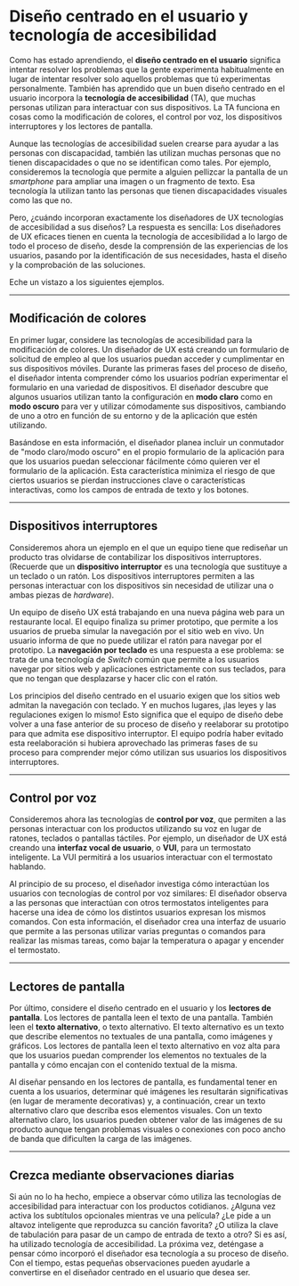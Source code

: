 # Diseño centrado en el usuario y tecnología de accesibilidad

Como has estado aprendiendo, el **diseño centrado en el usuario** significa intentar resolver los problemas que la gente experimenta habitualmente en lugar de intentar resolver solo aquellos problemas que tú experimentas personalmente. También has aprendido que un buen diseño centrado en el usuario incorpora la **tecnología de accesibilidad** (TA), que muchas personas utilizan para interactuar con sus dispositivos. La TA funciona en cosas como la modificación de colores, el control por voz, los dispositivos interruptores y los lectores de pantalla.

Aunque las tecnologías de accesibilidad suelen crearse para ayudar a las personas con discapacidad, también las utilizan muchas personas que no tienen discapacidades o que no se identifican como tales. Por ejemplo, consideremos la tecnología que permite a alguien pellizcar la pantalla de un *smartphone* para ampliar una imagen o un fragmento de texto. Esa tecnología la utilizan tanto las personas que tienen discapacidades visuales como las que no.

Pero, ¿cuándo incorporan exactamente los diseñadores de UX tecnologías de accesibilidad a sus diseños? La respuesta es sencilla: Los diseñadores de UX eficaces tienen en cuenta la tecnología de accesibilidad a lo largo de todo el proceso de diseño, desde la comprensión de las experiencias de los usuarios, pasando por la identificación de sus necesidades, hasta el diseño y la comprobación de las soluciones.

Eche un vistazo a los siguientes ejemplos.

---

## Modificación de colores

En primer lugar, considere las tecnologías de accesibilidad para la modificación de colores. Un diseñador de UX está creando un formulario de solicitud de empleo al que los usuarios puedan acceder y cumplimentar en sus dispositivos móviles. Durante las primeras fases del proceso de diseño, el diseñador intenta comprender cómo los usuarios podrían experimentar el formulario en una variedad de dispositivos. El diseñador descubre que algunos usuarios utilizan tanto la configuración en **modo claro** como en **modo oscuro** para ver y utilizar cómodamente sus dispositivos, cambiando de uno a otro en función de su entorno y de la aplicación que estén utilizando.

Basándose en esta información, el diseñador planea incluir un conmutador de "modo claro/modo oscuro" en el propio formulario de la aplicación para que los usuarios puedan seleccionar fácilmente cómo quieren ver el formulario de la aplicación. Esta característica minimiza el riesgo de que ciertos usuarios se pierdan instrucciones clave o características interactivas, como los campos de entrada de texto y los botones.

---

## Dispositivos interruptores

Consideremos ahora un ejemplo en el que un equipo tiene que rediseñar un producto tras olvidarse de contabilizar los dispositivos interruptores. (Recuerde que un **dispositivo interruptor** es una tecnología que sustituye a un teclado o un ratón. Los dispositivos interruptores permiten a las personas interactuar con los dispositivos sin necesidad de utilizar una o ambas piezas de *hardware*).

Un equipo de diseño UX está trabajando en una nueva página web para un restaurante local. El equipo finaliza su primer prototipo, que permite a los usuarios de prueba simular la navegación por el sitio web en vivo. Un usuario informa de que no puede utilizar el ratón para navegar por el prototipo. La **navegación por teclado** es una respuesta a ese problema: se trata de una tecnología de *Switch* común que permite a los usuarios navegar por sitios web y aplicaciones estrictamente con sus teclados, para que no tengan que desplazarse y hacer clic con el ratón.

Los principios del diseño centrado en el usuario exigen que los sitios web admitan la navegación con teclado. Y en muchos lugares, ¡las leyes y las regulaciones exigen lo mismo! Esto significa que el equipo de diseño debe volver a una fase anterior de su proceso de diseño y reelaborar su prototipo para que admita ese dispositivo interruptor. El equipo podría haber evitado esta reelaboración si hubiera aprovechado las primeras fases de su proceso para comprender mejor cómo utilizan sus usuarios los dispositivos interruptores.

---

## Control por voz

Consideremos ahora las tecnologías de **control por voz**, que permiten a las personas interactuar con los productos utilizando su voz en lugar de ratones, teclados o pantallas táctiles. Por ejemplo, un diseñador de UX está creando una **interfaz vocal de usuario**, o **VUI**, para un termostato inteligente. La VUI permitirá a los usuarios interactuar con el termostato hablando.

Al principio de su proceso, el diseñador investiga cómo interactúan los usuarios con tecnologías de control por voz similares: El diseñador observa a las personas que interactúan con otros termostatos inteligentes para hacerse una idea de cómo los distintos usuarios expresan los mismos comandos. Con esta información, el diseñador crea una interfaz de usuario que permite a las personas utilizar varias preguntas o comandos para realizar las mismas tareas, como bajar la temperatura o apagar y encender el termostato.

---

## Lectores de pantalla

Por último, considere el diseño centrado en el usuario y los **lectores de pantalla**. Los lectores de pantalla leen el texto de una pantalla. También leen el **texto alternativo**, o texto alternativo. El texto alternativo es un texto que describe elementos no textuales de una pantalla, como imágenes y gráficos. Los lectores de pantalla leen el texto alternativo en voz alta para que los usuarios puedan comprender los elementos no textuales de la pantalla y cómo encajan con el contenido textual de la misma.

Al diseñar pensando en los lectores de pantalla, es fundamental tener en cuenta a los usuarios, determinar qué imágenes les resultarán significativas (en lugar de meramente decorativas) y, a continuación, crear un texto alternativo claro que describa esos elementos visuales. Con un texto alternativo claro, los usuarios pueden obtener valor de las imágenes de su producto aunque tengan problemas visuales o conexiones con poco ancho de banda que dificulten la carga de las imágenes.

---

## Crezca mediante observaciones diarias

Si aún no lo ha hecho, empiece a observar cómo utiliza las tecnologías de accesibilidad para interactuar con los productos cotidianos. ¿Alguna vez activa los subtítulos opcionales mientras ve una película? ¿Le pide a un altavoz inteligente que reproduzca su canción favorita? ¿O utiliza la clave de tabulación para pasar de un campo de entrada de texto a otro? Si es así, ha utilizado tecnología de accesibilidad. La próxima vez, deténgase a pensar cómo incorporó el diseñador esa tecnología a su proceso de diseño. Con el tiempo, estas pequeñas observaciones pueden ayudarle a convertirse en el diseñador centrado en el usuario que desea ser.
